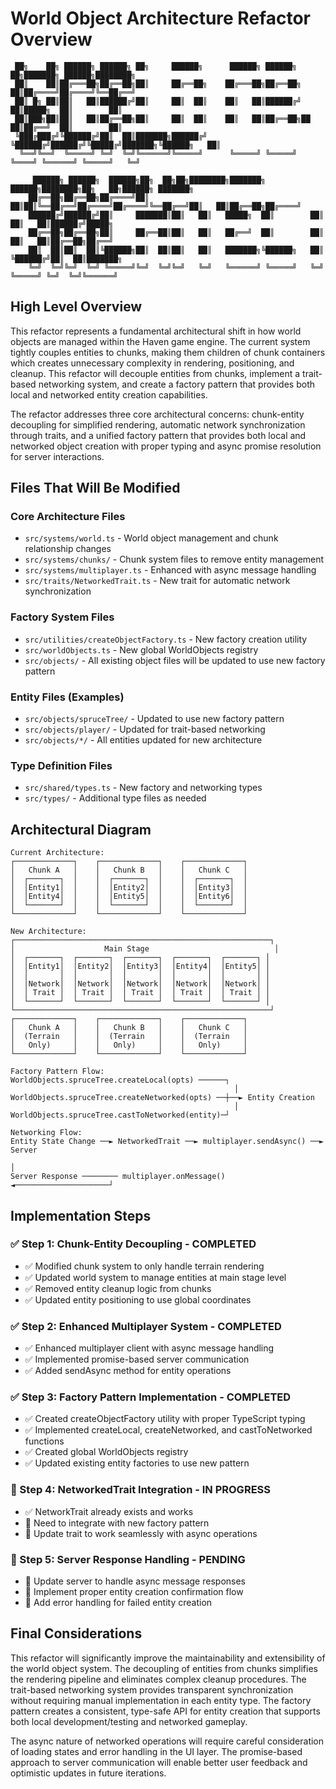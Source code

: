 # World Object Architecture Refactor Overview

```
 ██╗    ██╗ ██████╗ ██████╗ ██╗     ██████╗      ██████╗ ██████╗      ██╗███████╗ ██████╗████████╗
 ██║    ██║██╔═══██╗██╔══██╗██║     ██╔══██╗    ██╔═══██╗██╔══██╗     ██║██╔════╝██╔════╝╚══██╔══╝
 ██║ █╗ ██║██║   ██║██████╔╝██║     ██║  ██║    ██║   ██║██████╔╝     ██║█████╗  ██║        ██║   
 ██║███╗██║██║   ██║██╔══██╗██║     ██║  ██║    ██║   ██║██╔══██╗██   ██║██╔══╝  ██║        ██║   
 ╚███╔███╔╝╚██████╔╝██║  ██║███████╗██████╔╝    ╚██████╔╝██████╔╝╚█████╔╝███████╗╚██████╗   ██║   
  ╚══╝╚══╝  ╚═════╝ ╚═╝  ╚═╝╚══════╝╚═════╝      ╚═════╝ ╚═════╝  ╚════╝ ╚══════╝ ╚═════╝   ╚═╝   
                                                                                                     
     ██████╗ ██████╗  ██████╗██╗  ██╗██╗████████╗███████╗ ██████╗████████╗██╗   ██╗██████╗ ███████╗
    ██╔══██╗██╔══██╗██╔════╝██║  ██║██║╚══██╔══╝██╔════╝██╔════╝╚══██╔══╝██║   ██║██╔══██╗██╔════╝
    ██████╔╝██████╔╝██║     ███████║██║   ██║   █████╗  ██║        ██║   ██║   ██║██████╔╝█████╗  
    ██╔══██╗██╔══██╗██║     ██╔══██║██║   ██║   ██╔══╝  ██║        ██║   ██║   ██║██╔══██╗██╔══╝  
    ██║  ██║██║  ██║╚██████╗██║  ██║██║   ██║   ███████╗╚██████╗   ██║   ╚██████╔╝██║  ██║███████╗
    ╚═╝  ╚═╝╚═╝  ╚═╝ ╚═════╝╚═╝  ╚═╝╚═╝   ╚═╝   ╚══════╝ ╚═════╝   ╚═╝    ╚═════╝ ╚═╝  ╚═╝╚══════╝
```

## High Level Overview

This refactor represents a fundamental architectural shift in how world objects are managed within the Haven game engine. The current system tightly couples entities to chunks, making them children of chunk containers which creates unnecessary complexity in rendering, positioning, and cleanup. This refactor will decouple entities from chunks, implement a trait-based networking system, and create a factory pattern that provides both local and networked entity creation capabilities.

The refactor addresses three core architectural concerns: chunk-entity decoupling for simplified rendering, automatic network synchronization through traits, and a unified factory pattern that provides both local and networked object creation with proper typing and async promise resolution for server interactions.

## Files That Will Be Modified

### Core Architecture Files
- `src/systems/world.ts` - World object management and chunk relationship changes
- `src/systems/chunks/` - Chunk system files to remove entity management
- `src/systems/multiplayer.ts` - Enhanced with async message handling
- `src/traits/NetworkedTrait.ts` - New trait for automatic network synchronization

### Factory System Files
- `src/utilities/createObjectFactory.ts` - New factory creation utility
- `src/worldObjects.ts` - New global WorldObjects registry
- `src/objects/` - All existing object files will be updated to use new factory pattern

### Entity Files (Examples)
- `src/objects/spruceTree/` - Updated to use new factory pattern
- `src/objects/player/` - Updated for trait-based networking
- `src/objects/*/` - All entities updated for new architecture

### Type Definition Files
- `src/shared/types.ts` - New factory and networking types
- `src/types/` - Additional type files as needed

## Architectural Diagram

```
Current Architecture:
┌─────────────┐    ┌─────────────┐    ┌─────────────┐
│   Chunk A   │    │   Chunk B   │    │   Chunk C   │
│  ┌───────┐  │    │  ┌───────┐  │    │  ┌───────┐  │
│  │Entity1│  │    │  │Entity2│  │    │  │Entity3│  │
│  │Entity4│  │    │  │Entity5│  │    │  │Entity6│  │
│  └───────┘  │    │  └───────┘  │    │  └───────┘  │
└─────────────┘    └─────────────┘    └─────────────┘

New Architecture:
┌─────────────────────────────────────────────────────────┐
│                    Main Stage                            │
│  ┌───────┐  ┌───────┐  ┌───────┐  ┌───────┐  ┌───────┐ │
│  │Entity1│  │Entity2│  │Entity3│  │Entity4│  │Entity5│ │
│  │       │  │       │  │       │  │       │  │       │ │
│  │Network│  │Network│  │Network│  │Network│  │Network│ │
│  │ Trait │  │ Trait │  │ Trait │  │ Trait │  │ Trait │ │
│  └───────┘  └───────┘  └───────┘  └───────┘  └───────┘ │
└─────────────────────────────────────────────────────────┘
┌─────────────┐    ┌─────────────┐    ┌─────────────┐
│   Chunk A   │    │   Chunk B   │    │   Chunk C   │
│  (Terrain   │    │  (Terrain   │    │  (Terrain   │
│   Only)     │    │   Only)     │    │   Only)     │
└─────────────┘    └─────────────┘    └─────────────┘

Factory Pattern Flow:
WorldObjects.spruceTree.createLocal(opts) ──────┐
                                                  │
WorldObjects.spruceTree.createNetworked(opts) ──┼──► Entity Creation
                                                  │
WorldObjects.spruceTree.castToNetworked(entity)─┘

Networking Flow:
Entity State Change ──► NetworkedTrait ──► multiplayer.sendAsync() ──► Server
                                                                          │
Server Response ──────── multiplayer.onMessage() ◄─────────────────────┘
```

## Implementation Steps

### ✅ Step 1: Chunk-Entity Decoupling - COMPLETED
- ✅ Modified chunk system to only handle terrain rendering
- ✅ Updated world system to manage entities at main stage level
- ✅ Removed entity cleanup logic from chunks
- ✅ Updated entity positioning to use global coordinates

### ✅ Step 2: Enhanced Multiplayer System - COMPLETED
- ✅ Enhanced multiplayer client with async message handling
- ✅ Implemented promise-based server communication
- ✅ Added sendAsync method for entity operations

### ✅ Step 3: Factory Pattern Implementation - COMPLETED
- ✅ Created createObjectFactory utility with proper TypeScript typing
- ✅ Implemented createLocal, createNetworked, and castToNetworked functions
- ✅ Created global WorldObjects registry
- ✅ Updated existing entity factories to use new pattern

### 🔄 Step 4: NetworkedTrait Integration - IN PROGRESS
- ✅ NetworkTrait already exists and works
- 🔄 Need to integrate with new factory pattern
- 🔄 Update trait to work seamlessly with async operations

### 🔄 Step 5: Server Response Handling - PENDING
- 🔄 Update server to handle async message responses
- 🔄 Implement proper entity creation confirmation flow
- 🔄 Add error handling for failed entity creation

## Final Considerations

This refactor will significantly improve the maintainability and extensibility of the world object system. The decoupling of entities from chunks simplifies the rendering pipeline and eliminates complex cleanup procedures. The trait-based networking system provides transparent synchronization without requiring manual implementation in each entity type. The factory pattern creates a consistent, type-safe API for entity creation that supports both local development/testing and networked gameplay.

The async nature of networked operations will require careful consideration of loading states and error handling in the UI layer. The promise-based approach to server communication will enable better user feedback and optimistic updates in future iterations.
